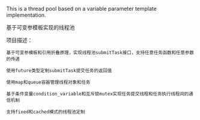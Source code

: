This is a thread pool based on a variable parameter template implementation.

基于可变参模板实现的线程池

项目描述：

    基于可变参模板和引用折叠原理，实现线程池submitTask接口，支持任意任务函数和任意参数的传递
  
    使用future类型定制submitTask提交任务的返回值
  
    使用map和queue容器管理线程对象和任务
  
    基于条件变量condition_variable和互斥锁mutex实现任务提交线程和任务执行线程间的通信机制
  
    支持fixed和cached模式的线程池定制
